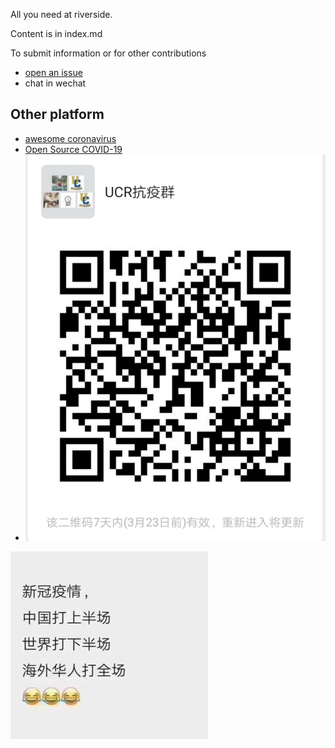All you need at riverside.

Content is in index.md

To submit information or for other contributions
* [open an issue](https://github.com/WeileiZeng/COVID-Riverside/issues) 
* chat in wechat

## Other platform
* [awesome coronavirus](https://github.com/soroushchehresa/awesome-coronavirus)
* [Open Source COVID-19](https://weileizeng.github.io/Open-Source-COVID-19/)
* ![UCR抗疫群](ucr-covid)

![](fight.jpeg)


